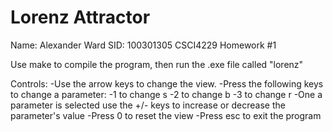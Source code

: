 # Lorenz Attractor

Name: Alexander Ward
SID: 100301305
CSCI4229
Homework #1

Use make to compile the program, then run the .exe file called "lorenz"

Controls: 
-Use the arrow keys to change the view.
-Press the following keys to change a parameter:
	-1 to change s
	-2 to change b
	-3 to change r
-One a parameter is selected use the +/- keys to increase or decrease the parameter's value
-Press 0 to reset the view
-Press esc to exit the program